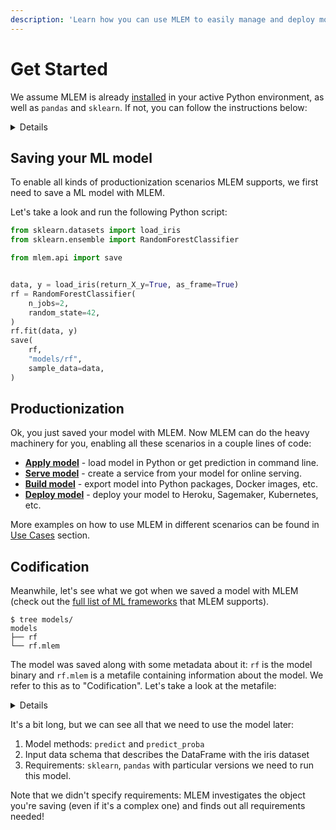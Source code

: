 ```yaml
---
description: 'Learn how you can use MLEM to easily manage and deploy models'
---
```


# Get Started

We assume MLEM is already [installed](/doc/install) in your active Python
environment, as well as `pandas` and `sklearn`. If not, you can follow the
instructions below:

<details>

### ⚙️ Expand for setup instructions

Let's create a separate folder and an isolated virtual environment to cleanly
install all the requirements (including MLEM) there:

```cli
$ mkdir mlem-get-started
$ cd mlem-get-started
$ python3 -m venv .venv
$ source .venv/bin/activate
$ pip install pandas scikit-learn mlem[fastapi,heroku]
```

</details>

## Saving your ML model

To enable all kinds of productionization scenarios MLEM supports, we first need
to save a ML model with MLEM.

Let's take a look and run the following Python script:

```py
from sklearn.datasets import load_iris
from sklearn.ensemble import RandomForestClassifier

from mlem.api import save


data, y = load_iris(return_X_y=True, as_frame=True)
rf = RandomForestClassifier(
    n_jobs=2,
    random_state=42,
)
rf.fit(data, y)
save(
    rf,
    "models/rf",
    sample_data=data,
)
```

## Productionization

Ok, you just saved your model with MLEM. Now MLEM can do the heavy machinery for
you, enabling all these scenarios in a couple lines of code:

- **[Apply model](/doc/get-started/applying)** - load model in Python or get
  prediction in command line.
- **[Serve model](/doc/get-started/serving)** - create a service from your model
  for online serving.
- **[Build model](/doc/get-started/building)** - export model into Python
  packages, Docker images, etc.
- **[Deploy model](/doc/get-started/deploying)** - deploy your model to Heroku,
  Sagemaker, Kubernetes, etc.

More examples on how to use MLEM in different scenarios can be found in
[Use Cases](/doc/use-cases) section.

## Codification

Meanwhile, let's see what we got when we saved a model with MLEM (check out the
[full list of ML frameworks](/doc/user-guide/model) that MLEM supports).

```cli
$ tree models/
models
├── rf
└── rf.mlem
```

The model was saved along with some metadata about it: `rf` is the model binary
and `rf.mlem` is a metafile containing information about the model. We refer to
this as to "Codification". Let's take a look at the metafile:

<details>

### `$ cat models/rf.mlem`

```yaml
artifacts:
  data:
    hash: 5a38e5d68b9b9e69e9e894bcc9b8a601
    size: 163651
    uri: rf
model_type:
  methods:
    predict:
      args:
        - name: data
          type_:
            columns:
              - sepal length (cm)
              - sepal width (cm)
              - petal length (cm)
              - petal width (cm)
            dtypes:
              - float64
              - float64
              - float64
              - float64
            index_cols: []
            type: dataframe
      name: predict
      returns:
        dtype: int64
        shape:
          - null
        type: ndarray
    predict_proba:
      args:
        - name: data
          type_:
            columns:
              - sepal length (cm)
              - sepal width (cm)
              - petal length (cm)
              - petal width (cm)
            dtypes:
              - float64
              - float64
              - float64
              - float64
            index_cols: []
            type: dataframe
      name: predict_proba
      returns:
        dtype: float64
        shape:
          - null
          - 3
        type: ndarray
    sklearn_predict:
      args:
        - name: X
          type_:
            columns:
              - sepal length (cm)
              - sepal width (cm)
              - petal length (cm)
              - petal width (cm)
            dtypes:
              - float64
              - float64
              - float64
              - float64
            index_cols: []
            type: dataframe
      name: predict
      returns:
        dtype: int64
        shape:
          - null
        type: ndarray
    sklearn_predict_proba:
      args:
        - name: X
          type_:
            columns:
              - sepal length (cm)
              - sepal width (cm)
              - petal length (cm)
              - petal width (cm)
            dtypes:
              - float64
              - float64
              - float64
              - float64
            index_cols: []
            type: dataframe
      name: predict_proba
      returns:
        dtype: float64
        shape:
          - null
          - 3
        type: ndarray
  type: sklearn
object_type: model
requirements:
  - module: sklearn
    version: 1.1.2
  - module: numpy
    version: 1.22.4
  - module: pandas
    version: 1.5.0
```

</details>

It's a bit long, but we can see all that we need to use the model later:

1. Model methods: `predict` and `predict_proba`
2. Input data schema that describes the DataFrame with the iris dataset
3. Requirements: `sklearn`, `pandas` with particular versions we need to run
   this model.

Note that we didn't specify requirements: MLEM investigates the object you're
saving (even if it's a complex one) and finds out all requirements needed!
